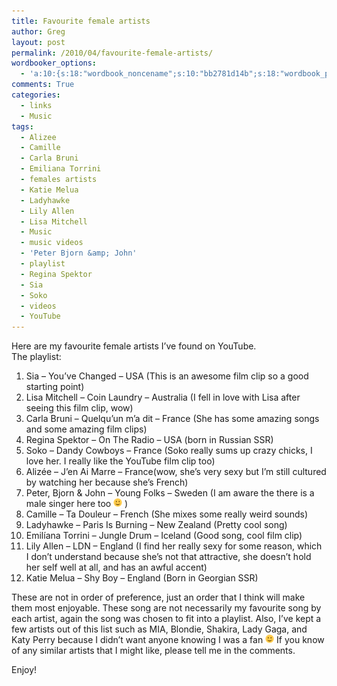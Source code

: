 ```yaml
---
title: Favourite female artists
author: Greg
layout: post
permalink: /2010/04/favourite-female-artists/
wordbooker_options:
  - 'a:10:{s:18:"wordbook_noncename";s:10:"bb2781d14b";s:18:"wordbook_page_post";s:4:"-100";s:18:"wordbook_orandpage";s:1:"2";s:23:"wordbook_default_author";s:1:"2";s:23:"wordbook_extract_length";s:3:"256";s:19:"wordbook_actionlink";s:3:"300";s:26:"wordbooker_publish_default";s:2:"on";s:18:"wordbook_attribute";s:31:"Posted a new post on their blog";s:29:"wordbooker_status_update_text";s:35:": New blog post :  %title% - %link%";s:20:"wordbook_comment_get";s:2:"on";}'
comments: True
categories:
  - links
  - Music
tags:
  - Alizee
  - Camille
  - Carla Bruni
  - Emiliana Torrini
  - females artists
  - Katie Melua
  - Ladyhawke
  - Lily Allen
  - Lisa Mitchell
  - Music
  - music videos
  - 'Peter Bjorn &amp; John'
  - playlist
  - Regina Spektor
  - Sia
  - Soko
  - videos
  - YouTube
---
```

Here are my favourite female artists I&#8217;ve found on YouTube.  
The playlist:  
1. Sia &#8211; You&#8217;ve Changed &#8211; USA (This is an awesome film clip so a good starting point)  
2. Lisa Mitchell &#8211; Coin Laundry &#8211; Australia (I fell in love with Lisa after seeing this film clip, wow)  
3. Carla Bruni &#8211; Quelqu&#8217;un m&#8217;a dit &#8211; France (She has some amazing songs and some amazing film clips)  
4. Regina Spektor &#8211; On The Radio &#8211; USA (born in Russian SSR)  
5. Soko &#8211; Dandy Cowboys &#8211; France (Soko really sums up crazy chicks, I love her. I really like the YouTube film clip too)  
6. Alizée &#8211; J&#8217;en Ai Marre &#8211; France(wow, she&#8217;s very sexy but I&#8217;m still cultured by watching her because she&#8217;s French)  
7. Peter, Bjorn & John &#8211; Young Folks &#8211; Sweden (I am aware the there is a male singer here too <img src="/wp-content/smilies/simple-smile.png" alt=":)" class="wp-smiley" style="height: 1em; max-height: 1em;" /> )  
8. Camille &#8211; Ta Douleur &#8211; French (She mixes some really weird sounds)  
9. Ladyhawke &#8211; Paris Is Burning &#8211; New Zealand (Pretty cool song)  
10. Emilíana Torrini &#8211; Jungle Drum &#8211; Iceland (Good song, cool film clip)  
11. Lily Allen &#8211; LDN &#8211; England (I find her really sexy for some reason, which I don&#8217;t understand because she&#8217;s not that attractive, she doesn&#8217;t hold her self well at all, and has an awful accent)  
12. Katie Melua &#8211; Shy Boy &#8211; England (Born in Georgian SSR)

These are not in order of preference, just an order that I think will make them most enjoyable. These song are not necessarily my favourite song by each artist, again the song was chosen to fit into a playlist. Also, I&#8217;ve kept a few artists out of this list such as MIA, Blondie, Shakira, Lady Gaga, and Katy Perry because I didn&#8217;t want anyone knowing I was a fan <img src="/wp-content/smilies/simple-smile.png" alt=":)" class="wp-smiley" style="height: 1em; max-height: 1em;" /> If you know of any similar artists that I might like, please tell me in the comments.

Enjoy!
